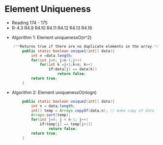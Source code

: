 # Element Uniqueness 
- Reading 174 - 175
- R-4.3 R4.9 R4.10 R4.11 R4.12 R4.13 R4.16

* Algorithm 1: Element uniquenessO(n^2)
```java
	/**Returns true if there are no duplicate elements in the array.*/
		public static boolean unique1(int[] data){
			int n =data.length;
			for(int j=0; j<n-1;j++)
				for(int k =j+1;k<n; k++)
					if(data[j] == data[k])
						return false;
			return true;
		}
```

* Algorithm 2: Element uniquenessO(nlogn)
```java
		public static boolean unique2(int[] data){
			int n = data.length;
			int[] temp = Arrays.copyOf(data,n); // make copy of data
			Arrays.sort(temp);
			for(int j=0; j < n-1; j++)
				if(temp[j] == temp[j+1])
					return false;
			return true;
		}
```

